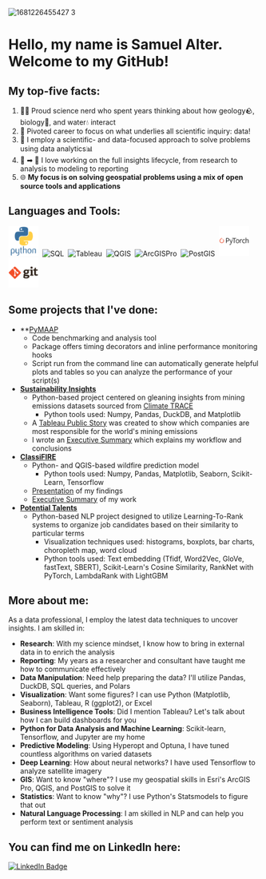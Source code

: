 ![1681226455427 3](https://github.com/user-attachments/assets/53ecab60-03b4-43db-b693-50319556910c)
# Hello, my name is Samuel Alter. Welcome to my GitHub!

## My top-five facts:
1. 👨‍🔬 Proud science nerd who spent years thinking about how geology🪨, biology🌳, and water💧 interact
2. 🔄 Pivoted career to focus on what underlies all scientific inquiry: data!
3. 🧪 I employ a scientific- and data-focused approach to solve problems using data analytics📊
4. 🐣 ➡ 🦅 I love working on the full insights lifecycle, from research to analysis to modeling to reporting
5. 🌐 **My focus is on solving geospatial problems using a mix of open source tools and applications**

## Languages and Tools:
<div>
  <img src="https://github.com/devicons/devicon/blob/master/icons/python/python-original-wordmark.svg" title="Python" alt="Python" width="60" height="60"/>&nbsp;
  <img src="https://www.svgrepo.com/show/110472/sql-file-symbol.svg" title="SQL"  alt="SQL" width="60" height="60"/>&nbsp;
  <img src="https://logodix.com/logo/673983.png" title="Tableau"  alt="Tableau" width="120" height="60"/>&nbsp;
  <img src="https://qgis.org/styleguide/visual/qgis-icon64.svg" title="QGIS" alt="QGIS" width="60" height="60"/>&nbsp;
  <img src="https://3.bp.blogspot.com/-kk809YRlqyo/WSE4an1woBI/AAAAAAAAAS4/bR35EIPN5LIQc8iZ-t3KiGsSNZ3_lGd6wCLcB/s1600/ArcGIS-Pro.png" title="ArcGISPro" alt="ArcGISPro" width="60" height="60"/>&nbsp;
  <img src="https://www.postgis.us/presentations/images/postgis-logo_trans.png" title="PostGIS" alt="PostGIS" width="120" height="60"/>&nbsp;
  <img src="https://github.com/devicons/devicon/blob/master/icons/pytorch/pytorch-original-wordmark.svg" title="PyTorch" alt="PyTorch" width="60" height="60"/>&nbsp;
  <img src="https://github.com/devicons/devicon/blob/master/icons/git/git-original-wordmark.svg" title="Git" alt="Git" width="60" height="60"/>&nbsp;
</div>

## Some projects that I've done:
* **[PyMAAP]([https://pypi.com/sralter/pymaap](https://pypi.org/project/pymaap/#description))
  * Code benchmarking and analysis tool
  * Package offers timing decorators and inline performance monitoring hooks
  * Script run from the command line can automatically generate helpful plots and tables so you can analyze the performance of your script(s)
* **[Sustainability Insights](https://github.com/sralter/sustainability_insights)**
  * Python-based project centered on gleaning insights from mining emissions datasets sourced from [Climate TRACE](https://climatetrace.org/)
    * Python tools used: Numpy, Pandas, DuckDB, and Matplotlib
  * A [Tableau Public Story](https://public.tableau.com/app/profile/samuel.alter/viz/sustainability_analysis/EmissionsAnalysis) was created to show which companies are most responsible for the world's mining emissions
  * I wrote an [Executive Summary](https://www.linkedin.com/in/samuel-alter/overlay/1726768921738/single-media-viewer/?profileId=ACoAABRAg8sBgm6OaYCu2FGf2KtuIkIfdT1tMC8) which explains my workflow and conclusions
* **[ClassiFIRE](https://github.com/sralter/classifire)**
  * Python- and QGIS-based wildfire prediction model
    * Python tools used: Numpy, Pandas, Matplotlib, Seaborn, Scikit-Learn, Tensorflow
  * [Presentation](https://www.linkedin.com/in/samuel-alter/details/featured/1635523177824/single-media-viewer/?profileId=ACoAABRAg8sBgm6OaYCu2FGf2KtuIkIfdT1tMC8) of my findings
  * [Executive Summary](https://www.linkedin.com/in/samuel-alter/details/featured/1635523177788/single-media-viewer/?profileId=ACoAABRAg8sBgm6OaYCu2FGf2KtuIkIfdT1tMC8) of my work
* **[Potential Talents](https://github.com/sralter/potential_talents)**
  * Python-based NLP project designed to utilize Learning-To-Rank systems to organize job candidates based on their similarity to particular terms
    * Visualization techniques used: histograms, boxplots, bar charts, choropleth map, word cloud
    * Python tools used: Text embedding (Tfidf, Word2Vec, GloVe, fastText, SBERT), Scikit-Learn's Cosine Similarity, RankNet with PyTorch, LambdaRank with LightGBM

## More about me:
As a data professional, I employ the latest data techniques to uncover insights. I am skilled in:
* **Research**: With my science mindset, I know how to bring in external data in to enrich the analysis
* **Reporting**: My years as a researcher and consultant have taught me how to communicate effectively
* **Data Manipulation**: Need help preparing the data? I'll utilize Pandas, DuckDB, SQL queries, and Polars
* **Visualization**: Want some figures? I can use Python (Matplotlib, Seaborn), Tableau, R (ggplot2), or Excel
* **Business Intelligence Tools**: Did I mention Tableau? Let's talk about how I can build dashboards for you
* **Python for Data Analysis and Machine Learning**: Scikit-learn, Tensorflow, and Jupyter are my home
* **Predictive Modeling**: Using Hyperopt and Optuna, I have tuned countless algorithms on varied datasets
* **Deep Learning**: How about neural networks? I have used Tensorflow to analyze satellite imagery
* **GIS**: Want to know "where"? I use my geospatial skills in Esri's ArcGIS Pro, QGIS, and PostGIS to solve it
* **Statistics**: Want to know "why"? I use Python's Statsmodels to figure that out
* **Natural Language Processing**: I am skilled in NLP and can help you perform text or sentiment analysis

## You can find me on LinkedIn here:
</div>
  <a href="https://www.linkedin.com/in/samuel-alter/">
    <img src="https://img.shields.io/badge/LinkedIn-blue?style=for-the-badge&logo=linkedin&logoColor=white" alt="LinkedIn Badge"/>
  </a>
</div>

<!--
**sralter/sralter** is a ✨ _special_ ✨ repository because its `README.md` (this file) appears on your GitHub profile.

## Cool Gif:
https://i.giphy.com/media/v1.Y2lkPTc5MGI3NjExeGdnNWxxcGxwcGN6M3NxazJ2bDh5dm9wdXppZnZpMG8zZHA5d29xbCZlcD12MV9pbnRlcm5hbF9naWZfYnlfaWQmY3Q9Zw/bXhiABcqQGT3W/giphy-downsized-large.gif


<div id="under construction" align="center">
  🚧 This readme is under construction! 🚧
</div>

![1681226455427](https://github.com/user-attachments/assets/53557569-2934-4dd9-a1e8-e7b7742755cb)
![1681226455427 3](https://github.com/user-attachments/assets/646a41bb-5d17-4a62-a5bf-e23dbb5ee0a6)


Here are some ideas to get you started:

- 🔭 I’m currently working on ...
- 🌱 I’m currently learning ...
- 👯 I’m looking to collaborate on ...
- 🤔 I’m looking for help with ...
- 💬 Ask me about ...
- 📫 How to reach me: ...
- 😄 Pronouns: ...
- ⚡ Fun fact: ...
-->
